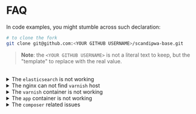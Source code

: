 # FAQ

In code examples, you might stumble across such declaration:

```bash
# to clone the fork
git clone git@github.com:<YOUR GITHUB USERNAME>/scandipwa-base.git
```

> **Note**: the `<YOUR GITHUB USERNAME>` is not a literal text to keep, but the "template" to replace with the real value.

<br />

<details>
<summary>The <code>elasticsearch</code> is not working</summary>
<br />

Is a source of following problems:

1. Search is not working.
2. I can not save the product in admin panel.

The reason of problems above can be seen in the logs of application container, to see the logs, use:

```bash
docker-compose logs -f app
```

There you will see the message saying "indexer is not available". The **elasticsearch** is an indexer of Magento 2 (by our configuration). Make sure this container (the container will be named `scandipwa-base_elasticsearch_1`) is `up`:

```bash
docker-compose ps
```

If `elasticsearch` is showing `stopped` status, then it is down and must be restarted. But there must be a reason of elasticsearch stop. Check the logs of this container:

```bash
docker-compose logs -f elasticsearch
```

If you see an error log related to `max_map_count` value being to low, do following:

On your **host** machine, execute following command:

```bash
sudo sysctl -w vm.max_map_count=262144
```

> **Note**, to set this value permanently, follow [this guide](https://www.elastic.co/guide/en/elasticsearch/reference/current/vm-max-map-count.html#vm-max-map-count).

After this, you can restart the `elasticsearch` container. To do it:

```bash
docker-compose restart elasticsearch
```

If for some reason issue persits, and the `elasticsearch` container keeps getting stopped after restart - you have a temporary option to switch the indexer itself.

To switch indexer, in Magento 2 admin, go to:
_Stores > Configuration > Catalog > Catalog > Catalog Search > Search Engine_ and set to `MySQL`.

> **Note**, after the next deploy, this value will be switched back to `elasticsearch` as this setting is set during the deploy.

</details>

<details>
<summary>The nginx can not find <code>varnish</code> host</summary>
<br />

Is a source of following problems:

1. The site does not open at all

Execute following commands:

```bash
# if you have the alias set up
dc restart nginx ssl-term
dc restart varnish

# without aliases (not recommended)
docker-compose -f docker-compose.yml -f docker-compose.local.yml -f docker-compose.ssl.yml restart nginx ssl-term
docker-compose -f docker-compose.yml -f docker-compose.local.yml -f docker-compose.ssl.yml restart varnish
```
</details>

<details>
<summary>The <code>varnish</code> container is not working</summary>
<br />

Is a source of following problems:

1. Site responds with `503 backend fetch failed`

Execute following commands:

```bash
# if you have the alias set up
dc restart varnish

# without aliases (not recommended)
docker-compose -f docker-compose.yml -f docker-compose.local.yml -f docker-compose.ssl.yml restart varnish
```
</details>

<details>
<summary>The <code>app</code> container is not working</summary>
<br />

Is a source of following problems:

1. Site responds with `502 bad gateway`

First, check if the `app` container is `up`. You can do this by executing (look for the `scandipwa-base_app_1` container status):

```bash
docker-compose ps
```

If the `app` container is up, then you need to see the application logs to make a decision.

You can see when the application is ready to receive connections by watching `app` logs, using this command:

```bash
# if you have the alias set up
applogs

# without aliases (not recommended)
docker-compose logs -f --tail=100 app
```

If you can see following output, the application is ready!

```bash
NOTICE: ready to handle connections
```

Wait for output above, afterwards, the `502` error should be resolved.

If the app is ready to handle connections, but the site still respond with `502`, you might want to look into `app` logs a little deeper. Execute:

```bash
docker-compose logs -f app
```

Scroll those logs to the very top and see if any `error` appears. If it does, search for this error mentions in this FAQ. If there are no error, execute the same instructions as in the **The nginx can not find `varnish` host** FAQ section.

</details>
<details>
<summary>The <code>composer</code> related issues</summary>
<br />

Inspect the `app` container logs, using following command:

```bash
# if you have the alias set up
applogs

# without aliases (not recommended)
docker-compose logs -f --tail=100 app
```

If you find the following error in the logs:

```bash
Please set COMPOSER_AUTH environment variable
```

Make sure you have a valid Magento 2 `COMPOSER_AUTH` set. This is an environment variable set on your host machine. To test if it is set, use:

```bash
env | grep COMPOSER_AUTH
```

If the output of this command is empty, or, if the output (JSON object) does not contain `"repo.magento.com"` key, you need to set / update the environment variable.

   1. Make sure you have a valid Magento account. You can [create](https://account.magento.com/applications/customer/create/) or [login to existing one](https://account.magento.com/applications/customer/login/) on Magento Marketplace site.

   2. Upon logging to your Magento Marketplace account follow the [official guide](https://devdocs.magento.com/guides/v2.3/install-gde/prereq/connect-auth.html) to locate and generate credentials.

   3. Now, using the following template, set the environment variable:

       ```bash
       export COMPOSER_AUTH='{"http-basic":{"repo.magento.com": {"username": "<PUBLIC KEY FROM MAGENTO MARKETPLACE>", "password": "<PRIVATE KEY FROM MAGENTO MARKETPLACE>"}}}'
       ```

       To set the environment variables follow [this guide](https://www.serverlab.ca/tutorials/linux/administration-linux/how-to-set-environment-variables-in-linux/). Make sure to make them persist (stay between reloads).

If upon ispection you see a different error:

```bash
COMPOSER_AUTH environment variable is malformed, should be a valid JSON object
```

Check if the environment variable is set properly, it must be valid JSON object.

This issue is common with AWS ECS setups. If you happened to use one, make sure to set it in the folowing way (without quotes):

```json
{
    "name": "COMPOSER_AUTH",
    "value": "{\"http-basic\":{\"repo.magento.com\": {\"username\": \"<PUBLIC KEY FROM MAGENTO MARKETPLACE>\", \"password\": \"<PRIVATE KEY FROM MAGENTO MARKETPLACE>\"}}}"
}
```

If the different, `Invalid credentials ...` error appears, like this, for example:

```bash
# the general one, like this:
Invalid credentials for 'https://repo.magento.com/packages.json', aborting

# the more specific one, like this:
The 'https://repo.magento.com/archives/magento/framework/magento-framework-102.0.3.0.zip' URL required authentication.
```

This indicates on:

- issue with credentials, try obtaining new ones from Magento Marketplace.

- the `COMPOSER_AUTH` might be valid JSON, but missing the `"repo.magento.com"` key in it. Again, refer to the instruction above to obtain tokens.

</details>
